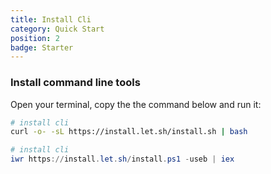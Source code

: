 ```yaml
---
title: Install Cli
category: Quick Start
position: 2
badge: Starter
---
```


### Install command line tools

Open your terminal, copy the the command below and run it:

<code-group>
  <code-block label="linux/macOS" active>

```bash
# install cli
curl -o- -sL https://install.let.sh/install.sh | bash
```

  </code-block>
  <code-block label="Windows">

```powershell
# install cli
iwr https://install.let.sh/install.ps1 -useb | iex
```

  </code-block>
</code-group>
